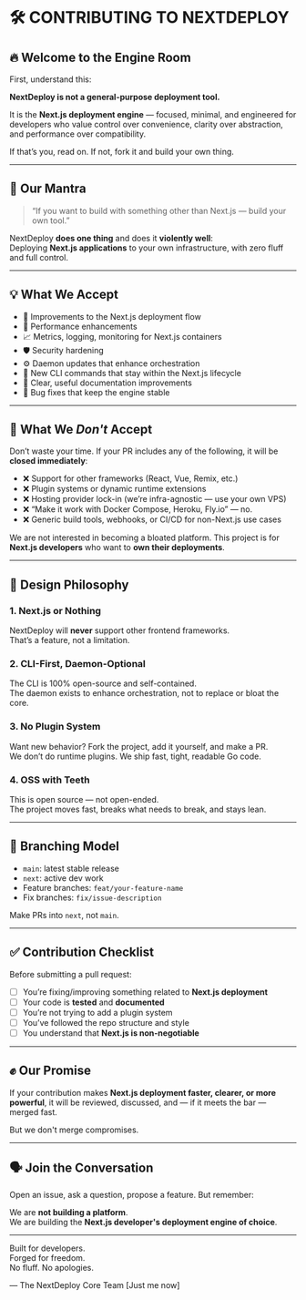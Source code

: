 
# 🛠️ CONTRIBUTING TO NEXTDEPLOY

## 🔥 Welcome to the Engine Room

First, understand this:

**NextDeploy is not a general-purpose deployment tool.**

It is the **Next.js deployment engine** — focused, minimal, and engineered for developers who value control over convenience, clarity over abstraction, and performance over compatibility.

If that’s you, read on. If not, fork it and build your own thing.

---

## 📜 Our Mantra

> “If you want to build with something other than Next.js — build your own tool.”

NextDeploy **does one thing** and does it **violently well**:  
Deploying **Next.js applications** to your own infrastructure, with zero fluff and full control.

---

## 💡 What We Accept

- 🔧 Improvements to the Next.js deployment flow
- 🧠 Performance enhancements
- 📈 Metrics, logging, monitoring for Next.js containers
- 🛡️ Security hardening
- ⚙️ Daemon updates that enhance orchestration
- 🧪 New CLI commands that stay within the Next.js lifecycle
- 📖 Clear, useful documentation improvements
- 🧼 Bug fixes that keep the engine stable

---

## 🚫 What We *Don't* Accept

Don’t waste your time. If your PR includes any of the following, it will be **closed immediately**:

- ❌ Support for other frameworks (React, Vue, Remix, etc.)
- ❌ Plugin systems or dynamic runtime extensions
- ❌ Hosting provider lock-in (we’re infra-agnostic — use your own VPS)
- ❌ “Make it work with Docker Compose, Heroku, Fly.io” — no.
- ❌ Generic build tools, webhooks, or CI/CD for non-Next.js use cases

We are not interested in becoming a bloated platform. This project is for **Next.js developers** who want to **own their deployments**.

---

## 🧱 Design Philosophy

### 1. **Next.js or Nothing**

NextDeploy will **never** support other frontend frameworks.  
That’s a feature, not a limitation.

### 2. **CLI-First, Daemon-Optional**

The CLI is 100% open-source and self-contained.  
The daemon exists to enhance orchestration, not to replace or bloat the core.

### 3. **No Plugin System**

Want new behavior? Fork the project, add it yourself, and make a PR.  
We don’t do runtime plugins. We ship fast, tight, readable Go code.

### 4. **OSS with Teeth**

This is open source — not open-ended.  
The project moves fast, breaks what needs to break, and stays lean.

---

## 🧬 Branching Model

- `main`: latest stable release
- `next`: active dev work
- Feature branches: `feat/your-feature-name`
- Fix branches: `fix/issue-description`

Make PRs into `next`, not `main`.

---

## ✅ Contribution Checklist

Before submitting a pull request:

- [ ] You’re fixing/improving something related to **Next.js deployment**
- [ ] Your code is **tested** and **documented**
- [ ] You’re not trying to add a plugin system
- [ ] You’ve followed the repo structure and style
- [ ] You understand that **Next.js is non-negotiable**

---

## ✊ Our Promise

If your contribution makes **Next.js deployment faster, clearer, or more powerful**, it will be reviewed, discussed, and — if it meets the bar — merged fast.

But we don't merge compromises.

---

## 🗣️ Join the Conversation

Open an issue, ask a question, propose a feature. But remember:

We are **not building a platform**.  
We are building the **Next.js developer's deployment engine of choice**.

---

Built for developers.  
Forged for freedom.  
No fluff. No apologies.

— The NextDeploy Core Team [Just me now]
